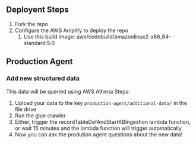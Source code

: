 
## Deployent Steps
1. Fork the repo
1. Configure the AWS Amplify to deploy the repo
    1. Use this build image: aws/codebuild/amazonlinux2-x86_64-standard:5.0


## Production Agent

### Add new structured data
This data will be queried using AWS Athena
Steps:
1. Upload your data to the key `production-agent/additional-data/` in the file drive
1. Run the glue crawler
1. Either, trigger the recordTableDefAndStartKBIngestion lambda function, or wait 15 minutes and the lambda function will trigger automatically
1. Now you can ask the prodution agent questions about the new data!


